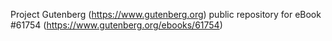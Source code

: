 Project Gutenberg (https://www.gutenberg.org) public repository for eBook #61754 (https://www.gutenberg.org/ebooks/61754)
